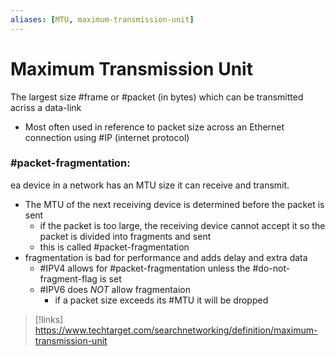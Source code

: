 ```yaml
---
aliases: [MTU, maximum-transmission-unit]
---
```

# Maximum Transmission Unit
The largest size #frame or #packet (in bytes) which can be transmitted acriss a data-link
- Most often used in reference to packet size across an Ethernet connection using #IP (internet protocol)

### #packet-fragmentation:
ea device in a network has an MTU size it can receive and transmit.
- The MTU of the next receiving device is determined before the packet is sent
	- if the packet is too large, the receiving device cannot accept it so the packet is divided into fragments and sent
	- this is called #packet-fragmentation 
- fragmentation is bad for performance and adds delay and extra data
	- #IPV4 allows for #packet-fragmentation unless the #do-not-fragment-flag is set
	- #IPV6 does *NOT* allow fragmentaion
		- if a packet size exceeds its #MTU it will be dropped


>[!links]
>https://www.techtarget.com/searchnetworking/definition/maximum-transmission-unit
